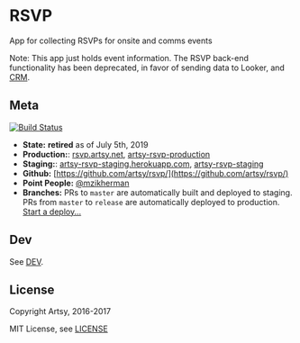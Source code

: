 # RSVP

App for collecting RSVPs for onsite and comms events

Note: This app just holds event information. The RSVP back-end functionality has been deprecated, in favor of sending data to Looker, and [CRM](https://github.com/artsy/constellation).

## Meta

[![Build Status](https://circleci.com/gh/artsy/rsvp.svg?style=svg)](https://circleci.com/gh/artsy/rsvp)

* __State:__ **retired** as of July 5th, 2019
* __Production:__: [rsvp.artsy.net](https://rsvp.artsy.net), [artsy-rsvp-production](https://dashboard.heroku.com/apps/artsy-rsvp-production)
* __Staging:__: [artsy-rsvp-staging.herokuapp.com](https://artsy-rsvp-staging.herokuapp.com), [artsy-rsvp-staging](https://dashboard.heroku.com/apps/artsy-rsvp-staging)
* __Github:__ [https://github.com/artsy/rsvp/](https://github.com/artsy/rsvp/)
* __Point People:__ [@mzikherman](https://github.com/mzikherman)
* __Branches:__ PRs to `master` are automatically built and deployed to staging. PRs from `master` to `release` are automatically deployed to production. [Start a deploy...](https://github.com/artsy/rsvp/compare/release...master?expand=1)

## Dev

See [DEV](DEV.md).

## License

Copyright Artsy, 2016-2017

MIT License, see [LICENSE](LICENSE)
